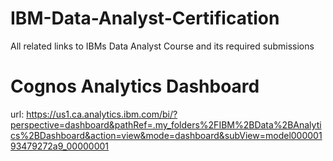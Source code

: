 # IBM-Data-Analyst-Certification
All related links to IBMs Data Analyst Course and its required submissions

# Cognos Analytics Dashboard 
url: https://us1.ca.analytics.ibm.com/bi/?perspective=dashboard&pathRef=.my_folders%2FIBM%2BData%2BAnalytics%2BDashboard&action=view&mode=dashboard&subView=model00000193479272a9_00000001  
